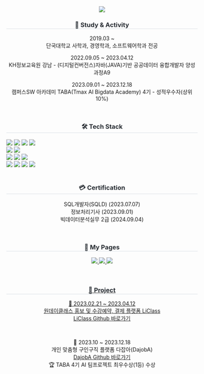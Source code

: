 <div align="center">
<img src="https://capsule-render.vercel.app/api?type=waving&color=auto&height=300&section=header&text=Welcome👋&fontSize=50&animation=fadeIn&fontAlignY=38&desc=kyungmin's%20GitHub%20Profile&descAlignY=51&descAlign=62" />
</div>

<div align="center">
  <h3 style="border-bottom: 1px solid #d8dee4; color: #282d33;"> 🚀 Study & Activity </h3>
  <p>2019.03 ~ <br>단국대학교 사학과, 경영학과, 소프트웨어학과 전공<br></p>
  <p>2022.09.05 ~ 2023.04.12 <br> KH정보교육원 강남 - (디지털컨버전스)자바(JAVA)기반 공공데이터 융합개발자 양성과정A9<br></p>
  <p>2023.09.01 ~ 2023.12.18 <br> 캠퍼스SW 아카데미 TABA(Tmax AI Bigdata Academy) 4기 - 성적우수자(상위 10%)</p>
</div>
<br>

<div align="center">
  <h3 style="border-bottom: 1px solid #d8dee4; color: #282d33;"> 🛠️ Tech Stack </h3>
  <div style="text-align: left;">
    <div style="margin: ; text-align: left;" "text-align: left;"> 
          <img src="https://img.shields.io/badge/Java-007396?style=flat-square&logo=Java&logoColor=white">
          <img src="https://img.shields.io/badge/C++-00599C?style=flat-square&logo=C%2B%2B&logoColor=white">
          <img src="https://img.shields.io/badge/Python-3776AB?style=flat-square&logo=Python&logoColor=white">
          <img src="https://img.shields.io/badge/Javascript-F7DF1E?style=flat-square&logo=Javascript&logoColor=white"><br>
          <img src="https://img.shields.io/badge/Spring Boot-6DB33F?style=flat-square&logo=Spring Boot&logoColor=white">
          <img src="https://img.shields.io/badge/Spring-6DB33F?style=flat-square&logo=Spring&logoColor=white"><br>
          <img src="https://img.shields.io/badge/Oracle-F80000?style=flat-square&logo=Oracle&logoColor=white">
          <img src="https://img.shields.io/badge/MySQL-4479A1?style=flat-square&logo=MySQL&logoColor=white">
          <img src="https://img.shields.io/badge/R-276DC3?style=flat-square&logo=R&logoColor=white"><br>
          <img src="https://img.shields.io/badge/jQuery-E9568E?style=flat-square&logo=jQuery&logoColor=white">
          <img src="https://img.shields.io/badge/Bootstrap-7952B3?style=flat-square&logo=Bootstrap&logoColor=white">
          <img src="https://img.shields.io/badge/CSS3-FF9A00?style=flat-square&logo=CSS3&logoColor=white">
          <img src="https://img.shields.io/badge/HTML5-E34F26?style=flat-square&logo=HTML5&logoColor=white">
      </div>
    </div>
</div>
<br>

<div align="center">
  <h3 style="border-bottom: 1px solid #d8dee4; color: #282d33;"> 💳 Certification </h3>
  <!--   <p> SQL개발자(SQLD) (2023.07.07) </p>
  <p> 정보처리기사 (2023.09.01) </p>
  <p> 빅데이터분석실무 2급 (2024.09.04) </p> -->
  <p>
    SQL개발자(SQLD) (2023.07.07) <br> 정보처리기사 (2023.09.01) <br> 빅데이터분석실무 2급 (2024.09.04)
  </p>
</div>
<br>

<div align="center">
  <h3 style="border-bottom: 1px solid #d8dee4; color: #282d33;"> 📒 My Pages </h3>
  <a href="https://linda284.tistory.com"><img src="https://img.shields.io/badge/Tistory-E34F26?style=flat-square&logo=Tistory&logoColor=white&link=https://linda284.tistory.com/">
  <a href="https://github.com/rudalsss"><img src="https://img.shields.io/badge/GitHub-181717?style=flat-square&logo=GitHub&logoColor=white&link=https://github.com/rudalsss">
  <a href="https://blog.naver.com/linda284"><img src="https://img.shields.io/badge/Blog-03C75A?style=flat-square&logo=Naver&logoColor=white&link=https://blog.naver.com/linda284">
</div>
<br><br>

<div align="center">
  <h3 style="border-bottom: 1px solid #d8dee4; color: #282d33;"> 🌈 Project </h3>
  <p>
    📍 2023.02.21 ~ 2023.04.12 <br> 원데이클래스 홍보 및 수강예약, 결제 플랫폼 LiClass <br> 
    <a href="https://github.com/rudalsss/LiClass_project">LiClass Github 바로가기</a><br>
  </p><br>
  <p>
    📍 2023.10 ~ 2023.12.18 <br> 개인 맞춤형 구인구직 플랫폼 다잡아(DajobA) <br>
    <a href="https://github.com/TABA-DaJobA">DajobA Github 바로가기</a>
    <br> 🏆 TABA 4기 AI 팀프로젝트 최우수상(1등) 수상
  </p><br>
</div>
<br>

<!--
<div align="center">
  <h3 style="border-bottom: 1px solid #d8dee4; color: #282d33;"> ☁ Activity Status </h3>
  <a href="https://hits.seeyoufarm.com"><img src="https://hits.seeyoufarm.com/api/count/incr/badge.svg?url=https%3A%2F%2Fgithub.com%2Frudalsss%2Fhit-counter&count_bg=%2379C83D&title_bg=%23555555&icon=&icon_color=%23E7E7E7&title=hits&edge_flat=false"/></a>
  <img src="https://github-readme-stats.vercel.app/api?username=rudalsss&show_icons=true&theme=dracula&locale=en" alt="rudalsss" />
  <img src="https://github-readme-stats.vercel.app/api/top-langs?username=rudalsss&show_icons=true&theme=tokyonight&bg_color=000000&locale=en&layout=compact" alt="rudalsss" />
</div>
-->
